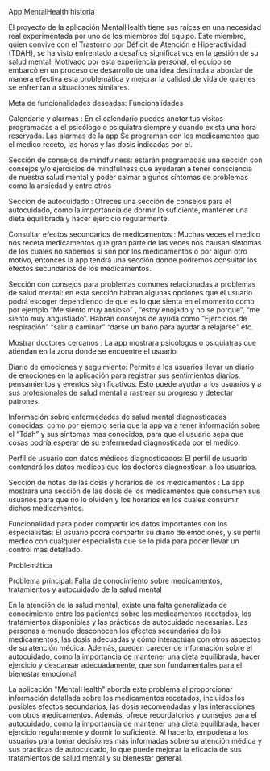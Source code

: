 App MentalHealth historia 

El proyecto de la aplicación MentalHealth tiene sus raíces en una necesidad real experimentada por uno de los miembros del equipo. Este miembro, quien convive con el Trastorno por Déficit de Atención e Hiperactividad (TDAH),
se ha visto enfrentado a desafíos significativos en la gestión de su salud mental. Motivado por esta experiencia personal, el equipo se embarcó en un proceso de desarrollo de una idea destinada a abordar de manera efectiva esta problemática
y mejorar la calidad de vida de quienes se enfrentan a situaciones similares.

Meta de funcionalidades deseadas:
Funcionalidades

Calendario y alarmas :
En el calendario puedes anotar tus visitas programadas a el psicólogo o psiquiatra siempre y cuando exista una hora reservada.
Las alarmas de la app Se programan con los medicamentos que el medico receto, las horas y las dosis indicadas por el.

Sección de consejos de mindfulness: 
estarán programadas una sección con consejos y/o ejercicios de mindfulness que ayudaran a tener consciencia de nuestra salud mental y poder calmar algunos síntomas de problemas como la ansiedad y entre otros

Seccion de autocuidado : Ofreces una sección de consejos para el autocuidado, como la importancia de dormir lo suficiente, mantener una dieta equilibrada y hacer ejercicio regularmente.

Consultar efectos secundarios de medicamentos : 
Muchas veces el medico nos receta medicamentos que gran parte de las veces nos causan síntomas de los cuales no sabemos si son por los medicamentos o por algún otro motivo, entonces la app tendrá una sección donde podremos consultar los efectos secundarios de los medicamentos.

Sección con consejos para problemas comunes relacionadas a problemas de salud mental: 
en esta sección habran algunas opciones que el usuario podrá escoger dependiendo de que es lo que sienta en el momento como por ejemplo “Me siento muy ansioso” , “estoy enojado y no se porque”, “me siento muy angustiado”. Habran consejos de ayuda como “Ejercicios de respiración” “salir a caminar” “darse un baño para ayudar a relajarse” etc.

Mostrar doctores cercanos : 
La app mostrara psicólogos o psiquiatras que atiendan en la zona donde se encuentre el usuario

Diario de emociones y seguimiento: Permite a los usuarios llevar un diario de emociones en la aplicación para registrar sus sentimientos diarios, pensamientos y eventos significativos. Esto puede ayudar a los usuarios y a sus profesionales de salud mental a rastrear su progreso y detectar patrones.

Información sobre enfermedades de salud mental diagnosticadas conocidas: como por ejemplo seria que la app va a tener información sobre el “Tdah” y sus síntomas mas conocidos, para que el usuario sepa que cosas podría esperar de su enfermedad diagnosticada por el medico.

Perfil de usuario con datos médicos diagnosticados:
El perfil de usuario contendrá los datos médicos que los doctores diagnostican a los usuarios.

Sección de notas de las dosis y horarios de los medicamentos : 
La app mostrara una sección de las dosis de los medicamentos que consumen sus usuarios para que no lo olviden y los horarios en los cuales consumir dichos medicamentos.

Funcionalidad para poder compartir los datos importantes con los especialistas: El usuario podrá compartir su diario de emociones, y su perfil medico con cualquier especialista que se lo pida para poder llevar un control mas detallado.

Problemática

Problema principal: Falta de conocimiento sobre medicamentos, tratamientos y autocuidado de la salud mental

En la atención de la salud mental, existe una falta generalizada de conocimiento entre los pacientes sobre los medicamentos recetados, 
los tratamientos disponibles y las prácticas de autocuidado necesarias. Las personas a menudo desconocen los efectos secundarios de los medicamentos,
las dosis adecuadas y cómo interactúan con otros aspectos de su atención médica. Además, pueden carecer de información sobre el autocuidado, 
como la importancia de mantener una dieta equilibrada, hacer ejercicio y descansar adecuadamente, que son fundamentales para el bienestar emocional.

La aplicación "MentalHealth" aborda este problema al proporcionar información detallada sobre los medicamentos recetados, 
incluidos los posibles efectos secundarios, las dosis recomendadas y las interacciones con otros medicamentos. Además,
ofrece recordatorios y consejos para el autocuidado, como la importancia de mantener una dieta equilibrada,
hacer ejercicio regularmente y dormir lo suficiente. Al hacerlo, empodera a los usuarios para tomar decisiones más informadas sobre su atención médica y sus prácticas de autocuidado,
lo que puede mejorar la eficacia de sus tratamientos de salud mental y su bienestar general.
